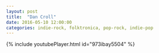 ```yaml
---
layout: post
title:  "Dan Croll"
date: 2016-05-10 12:00:00
categories: indie-rock, folktronica, pop-rock, indie-pop
---
```

{% include youtubePlayer.html id="973ibay5504" %}

